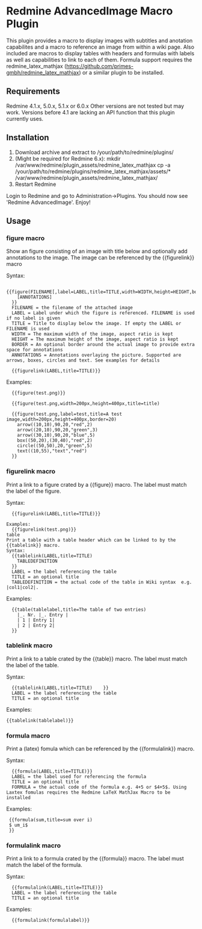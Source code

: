 Redmine AdvancedImage Macro Plugin
==================================

This plugin provides a macro to display images with subtitles and anotation capabilites and
a macro to reference an image from within a wiki page.
Also included are macros to display tables with headers and formulas with labels as well as capabilities to link to each of them.
Formula support requires the redmine_latex_mathjax (https://github.com/primes-gmbh/redmine_latex_mathjax) or a similar plugin to be installed.

Requirements
------------

Redmine 4.1.x, 5.0.x, 5.1.x or 6.0.x
Other versions are not tested but may work.
Versions before 4.1 are lacking an API function that this plugin currently uses.

Installation
------------
1. Download archive and extract to /your/path/to/redmine/plugins/
2. (Might be required for Redmine 6.x):
     mkdir /var/www/redmine/plugin_assets/redmine_latex_mathjax
     cp -a /your/path/to/redmine/plugins/redmine_latex_mathjax/assets/* /var/www/redmine/plugin_assets/redmine_latex_mathjax/
3. Restart Redmine

Login to Redmine and go to Administration->Plugins. You should now see 'Redmine AdvancedImage'. Enjoy!

Usage
------------

### figure macro
 
Show an figure consisting of an image with title below and optionally add annotations to the image.
The image can be referenced by the {{figurelink}} macro

Syntax:

	  {{figure(FILENAME[,label=LABEL,title=TITLE,width=WIDTH,height=HEIGHT,border=BORDER)
		[ANNOTATIONS]
	  }}
	  FILENAME = the filename of the attached image
	  LABEL = Label under which the figure is referenced. FILENAME is used if no label is given
	  TITLE = Title to display below the image. If empty the LABEL or FILENAME is used
	  WIDTH = The maximum width of the image, aspect ratio is kept
	  HEIGHT = The maximum height of the image, aspect ratio is kept
	  BORDER = An optional border around the actual image to provide extra space for annotations
	  ANNOTATIONS = Annotations overlaying the picture. Supported are arrows, boxes, circles and text. See examples for details

	  {{figurelink(LABEL,title=TITLE)}}

Examples:

	  {{figure(test.png)}}

	  {{figure(test.png,width=200px,height=400px,title=title)

	  {{figure(test.png,label=test,title=A test image,width=200px,height=400px,border=20)
		arrow((10,10),90,20,"red",2)
		arrow((20,10),90,20,"green",3)
		arrow((30,10),90,20,"blue",5)
		box((50,20),(30,40),"red",2)
		circle((50,50),20,"green",5)
		text((10,55),"text","red")
	  }}

### figurelink macro

Print a link to a figure crated by a {{figure}} macro. The label must match the label of the figure.
    
Syntax:

	  {{figurelink(LABEL,title=TITLE)}}
  
    Examples:
	  {{figurelink(test.png)}}
    table
    Print a table with a table header which can be linked to by the {{tablelink}} macro.
    Syntax:
      {{tablelink(LABEL,title=TITLE)
        TABLEDEFINITION	
      }}
      LABEL = the label referencing the table
      TITLE = an optional title
      TABLEDEFINITION = the actual code of the table in Wiki syntax  e.g. |col1|col2|.
      
 Examples:
  
      {{table(tablelabel,title=The table of two entries)
        |_. Nr. |_. Entry |
        | 1 | Entry 1|
        | 2 | Entry 2|
      }}

### tablelink macro

Print a link to a table crated by the {{table}} macro. The label must match the label of the table.

Syntax:
      
      {{tablelink(LABEL,title=TITLE)	}}
      LABEL = the label referencing the table
      TITLE = an optional title
      
Examples:

    {{tablelink(tablelabel)}}
    
### formula macro

Print a (latex) fomula which can be referenced by the {{formulalink}} macro.
 
Syntax:
       
      {{formula(LABEL,title=TITLE)}}
      LABEL = the label used for referencing the formula
      TITLE = an optional title
      FORMULA = the actual code of the formula e.g. 4+5 or $4+5$. Using Laxtex fomulas requires the Redmine LaTeX MathJax Macro to be installed
    
Examples:

     {{formula(sum,title=sum over i)
     $ um_i$
     }}
    
### formulalink macro

Print a link to a formula crated by the {{formula}} macro. The label must match the label of the formula.

Syntax:

      {{formulalink(LABEL,title=TITLE)}}
      LABEL = the label referencing the table
      TITLE = an optional title
    
Examples:

      {{formulalink(formulalabel)}}
